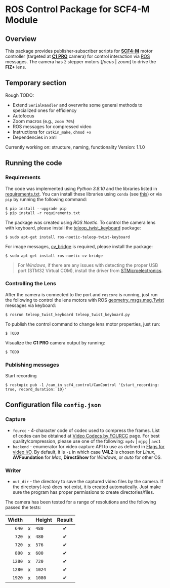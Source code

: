 # ROS Control Package for SCF4-M Module
## Overview

This package provides publisher-subscriber scripts for [**SCF4-M**](https://wiki.kurokesu.com/books/scf4) motor controller (targeted at [**C1 PRO**](https://wiki.kurokesu.com/books/c1-pro-x18) camera) for control interaction via [ROS](https://www.ros.org/) messages. The camera has `2` stepper motors [_focus_ | _zoom_] to drive the **FIZ+** lens.

## Temporary section
Rough TODO:
* Extend `SerialHandler` and overwrite some general methods to specialized ones for efficiency
* Autofocus
* Zoom macros (e.g., `zoom 70%`)
* ROS messages for compressed video
* Instructions for `catkin_make`, `chmod +x`
* Dependencies in xml

Currently working on: structure, naming, functionality
Version: 1.1.0

## Running the code

### Requirements
The code was implemented using _Python 3.8.10_ and the libraries listed in [requirements.txt](requirements.txt). You can install these libraries using `conda` (see [this](https://stackoverflow.com/questions/51042589/conda-version-pip-install-r-requirements-txt-target-lib)) or via `pip` by running the following command:

```shell
$ pip install --upgrade pip
$ pip install -r requirements.txt
```

The package was created using _ROS Noetic_. To control the camera lens with keyboard, please install the [teleop_twist_keyboard](http://wiki.ros.org/teleop_twist_keyboard) package:

```shell
$ sudo apt-get install ros-noetic-teleop-twist-keyboard
```

For image messages, [cv_bridge](http://wiki.ros.org/cv_bridge) is required, please install the package:

```shell
$ sudo apt-get install ros-noetic-cv-bridge
```

> For _Windows_, if there are any issues with detecting the proper USB port (STM32 Virtual COM), install the driver from [STMicroelectronics](https://www.st.com/en/development-tools/stsw-stm32102.html).

### Controlling the Lens

After the camera is connected to the port and `roscore` is running, just run the following to control the lens motors with ROS [geometry_msgs.msg.Twist](http://wiki.ros.org/geometry_msgs) messages via keyboard:

```shell
$ rosrun teleop_twist_keyboard teleop_twist_keyboard.py
```

To publish the control command to change lens motor properties, just run:
```
$ TODO
```

Visualize the **C1 PRO** camera output by running:

```
$ TODO
```

### Publishing messages

Start recording

```shell
$ rostopic pub -1 /cam_in scf4_control/CamControl '{start_recording: true, record_duration: 10}'
```


## Configuration file `config.json`

### Capture
* `fourcc` - 4-character code of codec used to compress the frames. List of codes can be obtained at [Video Codecs by FOURCC](https://www.fourcc.org/codecs/) page. For best quality/compression, please use one of the following: `mp4v` | `mjpg` | `avc1`
* `backend` - enumerator for video capture API to use as defined in [Flags for video I/O](https://docs.opencv.org/3.4/d4/d15/group__videoio__flags__base.html). By default, it is `-1` in which case **V4L2** is chosen for _Linux_, **AVFoundation** for _Mac_, **DirectShow** for _Windows_, or _auto_ for other OS.

### Writer
* `out_dir` - the directory to save the captured video files by the camera. If the directory(-ies) does not exist, it is created automatically. Just make sure the program has proper permissions to create directories/files.





The camera has been tested for a range of resolutions and the following passed the tests:

| Width  |     | Height | Result |
| -----: | :-: | :----- | :----: |
| `640`  | x   | `480`  | ✔      |
| `720`  | x   | `480`  | ✔      |
| `720`  | x   | `576`  | ✔      |
| `800`  | x   | `600`  | ✔      |
| `1280` | x   | `720`  | ✔      |
| `1280` | x   | `1024` | ✔      |
| `1920` | x   | `1080` | ✔      |